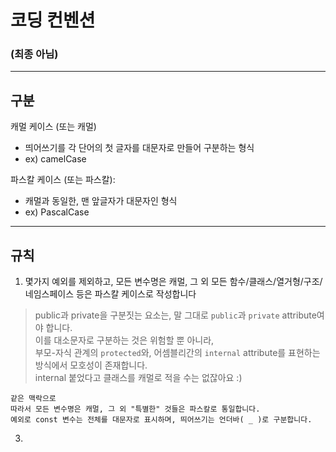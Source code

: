 # 코딩 컨벤션
### (최종 아님)

---
## 구분
캐멀 케이스 (또는 캐멀)
- 띄어쓰기를 각 단어의 첫 글자를 대문자로 만들어 구분하는 형식
- ex) camelCase

파스칼 케이스 (또는 파스칼):
-  캐멀과 동일한, 맨 앞글자가 대문자인 형식
- ex) PascalCase


---

## 규칙
1. 몇가지 예외를 제외하고, 모든 변수명은 캐멀, 그 외 모든 함수/클래스/열거형/구조/네임스페이스 등은 파스칼 케이스로 작성합니다
> public과 private을 구분짓는 요소는, 말 그대로 `public`과 `private` attribute여야 합니다.  
> 이를 대소문자로 구분하는 것은 위험할 뿐 아니라,  
> 부모-자식 관계의 `protected`와, 어셈블리간의 `internal` attribute를 표현하는 방식에서 모호성이 존재합니다.  
>		internal 붙었다고 클래스를 캐멀로 적을 수는 없잖아요 :)
	
	같은 맥락으로 
	따라서 모든 변수명은 캐멀, 그 외 "특별한" 것들은 파스칼로 통일합니다.
	예외로 const 변수는 전체를 대문자로 표시하며, 띄어쓰기는 언더바( _ )로 구분합니다.

3. 
